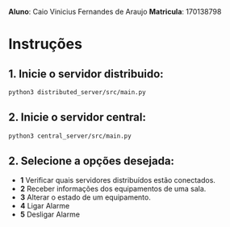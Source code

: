 **Aluno**: Caio Vinicius Fernandes de Araujo
**Matricula**: 170138798


# Instruções


## 1. Inicie o servidor distribuido:
```bash
python3 distributed_server/src/main.py
```

## 2. Inicie o servidor central:
```bash
python3 central_server/src/main.py
```

## 2. Selecione a opções desejada:
- **1** Verificar quais servidores distribuídos estão conectados.
- **2** Receber informações dos equipamentos de uma sala.
- **3** Alterar o estado de um equipamento.
- **4** Ligar Alarme
- **5** Desligar Alarme
